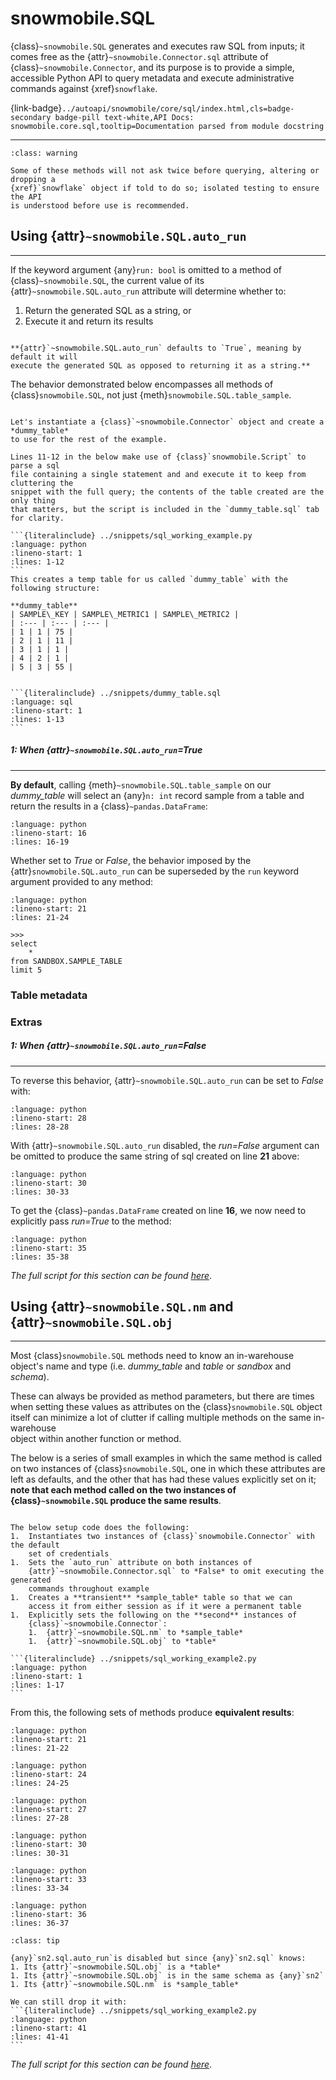 # snowmobile.SQL

{class}`~snowmobile.SQL` generates and executes raw SQL from inputs; 
it comes free as the {attr}`~snowmobile.Connector.sql` attribute of 
{class}`~snowmobile.Connector`, and its purpose is to provide a simple, 
accessible Python API to query metadata and execute administrative commands 
against {xref}`snowflake`.

{link-badge}`../autoapi/snowmobile/core/sql/index.html,cls=badge-secondary badge-pill text-white,API Docs: snowmobile.core.sql,tooltip=Documentation parsed from module docstring`

---

```{admonition} Warning
:class: warning

Some of these methods will not ask twice before querying, altering or dropping a 
{xref}`snowflake` object if told to do so; isolated testing to ensure the API
is understood before use is recommended.
```

## Using {attr}`~snowmobile.SQL.auto_run`
<hr class="sn-green-thick">

If the keyword argument {any}`run: bool` is omitted to a method of
{class}`~snowmobile.SQL`, the current value of its {attr}`~snowmobile.SQL.auto_run`
attribute will determine whether to:
1. Return the generated SQL as a string, or
2. Execute it and return its results
     
```{note}

**{attr}`~snowmobile.SQL.auto_run` defaults to `True`, meaning by default it will 
execute the generated SQL as opposed to returning it as a string.**
```

The behavior demonstrated below encompasses all methods of {class}`snowmobile.SQL`, 
not just {meth}`snowmobile.SQL.table_sample`.

````{tabbed} Setup

Let's instantiate a {class}`~snowmobile.Connector` object and create a *dummy_table* 
to use for the rest of the example.

Lines 11-12 in the below make use of {class}`snowmobile.Script` to parse a sql 
file containing a single statement and and execute it to keep from cluttering the 
snippet with the full query; the contents of the table created are the only thing 
that matters, but the script is included in the `dummy_table.sql` tab for clarity.

```{literalinclude} ../snippets/sql_working_example.py
:language: python
:lineno-start: 1
:lines: 1-12
```
This creates a temp table for us called `dummy_table` with the following structure:

**dummy_table**
| SAMPLE\_KEY | SAMPLE\_METRIC1 | SAMPLE\_METRIC2 |
| :--- | :--- | :--- |
| 1 | 1 | 75 |
| 2 | 1 | 11 |
| 3 | 1 | 1 |
| 4 | 2 | 1 |
| 5 | 3 | 55 |
````

````{tabbed} dummy_table.sql

```{literalinclude} ../snippets/dummy_table.sql
:language: sql
:lineno-start: 1
:lines: 1-13
```

````

##### 1: When {attr}`~snowmobile.SQL.auto_run`=*True*
<hr class="sn-green-thick">

**By default**, calling {meth}`~snowmobile.SQL.table_sample` on our 
*dummy_table* will select an {any}`n: int` record sample from a 
table and return the results in a {class}`~pandas.DataFrame`:
```{literalinclude} ../snippets/sql_working_example.py
:language: python
:lineno-start: 16
:lines: 16-19
```

Whether set to *True* or *False*, the behavior imposed by the {attr}`snowmobile.SQL.auto_run` 
can be superseded by the `run` keyword argument provided to any method:
```{literalinclude} ../snippets/sql_working_example.py
:language: python
:lineno-start: 21
:lines: 21-24
```
    >>>
    select
        *
    from SANDBOX.SAMPLE_TABLE
    limit 5


### Table metadata


### Extras

##### 1: When {attr}`~snowmobile.SQL.auto_run`=*False*
<hr class="sn-green-thick">

To reverse this behavior, {attr}`~snowmobile.SQL.auto_run` can be set to *False* with:
```{literalinclude} ../snippets/sql_working_example.py
:language: python
:lineno-start: 28
:lines: 28-28
```

With {attr}`~snowmobile.SQL.auto_run` disabled, the *run=False* argument can be 
omitted to produce the same string of sql created on line **21** above:
```{literalinclude} ../snippets/sql_working_example.py
:language: python
:lineno-start: 30
:lines: 30-33
```

To get the {class}`~pandas.DataFrame` created on line **16**, we now need to 
explicitly pass *run=True* to the method:

```{literalinclude} ../snippets/sql_working_example.py
:language: python
:lineno-start: 35
:lines: 35-38
```

*The full script for this section can be found* [*here*](../snippets.md#sql_working_examplepy).


## Using {attr}`~snowmobile.SQL.nm` **and** {attr}`~snowmobile.SQL.obj`
---

Most {class}`snowmobile.SQL` methods need to know an in-warehouse object's name 
and type (i.e. *dummy_table* and *table* or *sandbox* and *schema*).

These can always be provided as method parameters, but there are times when
setting these values as attributes on the {class}`snowmobile.SQL` object itself can 
minimize a lot of clutter if calling multiple methods on the same in-warehouse  
object within another function or method.


The below is a series of small examples in which the same method is called on two 
instances of {class}`snowmobile.SQL`, one in which these attributes are left as 
defaults, and the other that has had these values explicitly set on it; **note
that each method called on the two instances of {class}`~snowmobile.SQL` 
produce the same results**.

````{tabbed} Setup

The below setup code does the following:
1.  Instantiates two instances of {class}`snowmobile.Connector` with the default 
    set of credentials
1.  Sets the `auto_run` attribute on both instances of 
    {attr}`~snowmobile.Connector.sql` to *False* to omit executing the generated 
    commands throughout example
1.  Creates a **transient** *sample_table* table so that we can 
    access it from either session as if it were a permanent table
1.  Explicitly sets the following on the **second** instances of 
    {class}`~snowmobile.Connector`:
    1.  {attr}`~snowmobile.SQL.nm` to *sample_table*
    1.  {attr}`~snowmobile.SQL.obj` to *table* 

```{literalinclude} ../snippets/sql_working_example2.py
:language: python
:lineno-start: 1
:lines: 1-17
```

````

From this, the following sets of methods produce **equivalent results**:

```{literalinclude} ../snippets/sql_working_example2.py
:language: python
:lineno-start: 21
:lines: 21-22
```

```{literalinclude} ../snippets/sql_working_example2.py
:language: python
:lineno-start: 24
:lines: 24-25
```

```{literalinclude} ../snippets/sql_working_example2.py
:language: python
:lineno-start: 27
:lines: 27-28
```

```{literalinclude} ../snippets/sql_working_example2.py
:language: python
:lineno-start: 30
:lines: 30-31
```

```{literalinclude} ../snippets/sql_working_example2.py
:language: python
:lineno-start: 33
:lines: 33-34
```

```{literalinclude} ../snippets/sql_working_example2.py
:language: python
:lineno-start: 36
:lines: 36-37
```

````{admonition} Tip
:class: tip

{any}`sn2.sql.auto_run`is disabled but since {any}`sn2.sql` knows:
1. Its {attr}`~snowmobile.SQL.obj` is a *table*
1. Its {attr}`~snowmobile.SQL.obj` is in the same schema as {any}`sn2` 
1. Its {attr}`~snowmobile.SQL.nm` is *sample_table*

We can still drop it with:
```{literalinclude} ../snippets/sql_working_example2.py
:language: python
:lineno-start: 41
:lines: 41-41
```
````

*The full script for this section can be found* [*here*](../snippets.md#sql_working_example2py).
